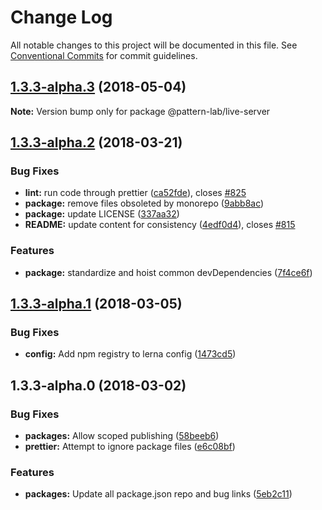 # Change Log

All notable changes to this project will be documented in this file.
See [Conventional Commits](https://conventionalcommits.org) for commit guidelines.

<a name="1.3.3-alpha.3"></a>
## [1.3.3-alpha.3](https://github.com/pattern-lab/patternlab-node/tree/master/packages/live-server/compare/@pattern-lab/live-server@1.3.3-alpha.2...@pattern-lab/live-server@1.3.3-alpha.3) (2018-05-04)




**Note:** Version bump only for package @pattern-lab/live-server

<a name="1.3.3-alpha.2"></a>

## [1.3.3-alpha.2](https://github.com/pattern-lab/patternlab-node/tree/master/packages/live-server/compare/@pattern-lab/live-server@1.3.3-alpha.1...@pattern-lab/live-server@1.3.3-alpha.2) (2018-03-21)

### Bug Fixes

* **lint:** run code through prettier ([ca52fde](https://github.com/pattern-lab/patternlab-node/tree/master/packages/live-server/commit/ca52fde)), closes [#825](https://github.com/pattern-lab/patternlab-node/tree/master/packages/live-server/issues/825)
* **package:** remove files obsoleted by monorepo ([9abb8ac](https://github.com/pattern-lab/patternlab-node/tree/master/packages/live-server/commit/9abb8ac))
* **package:** update LICENSE ([337aa32](https://github.com/pattern-lab/patternlab-node/tree/master/packages/live-server/commit/337aa32))
* **README:** update content for consistency ([4edf0d4](https://github.com/pattern-lab/patternlab-node/tree/master/packages/live-server/commit/4edf0d4)), closes [#815](https://github.com/pattern-lab/patternlab-node/tree/master/packages/live-server/issues/815)

### Features

* **package:** standardize and hoist common devDependencies ([7f4ce6f](https://github.com/pattern-lab/patternlab-node/tree/master/packages/live-server/commit/7f4ce6f))

<a name="1.3.3-alpha.1"></a>

## [1.3.3-alpha.1](https://github.com/pattern-lab/patternlab-node/tree/master/packages/live-server/compare/@pattern-lab/live-server@1.3.3-alpha.0...@pattern-lab/live-server@1.3.3-alpha.1) (2018-03-05)

### Bug Fixes

* **config:** Add npm registry to lerna config ([1473cd5](https://github.com/pattern-lab/patternlab-node/tree/master/packages/live-server/commit/1473cd5))

<a name="1.3.3-alpha.0"></a>

## 1.3.3-alpha.0 (2018-03-02)

### Bug Fixes

* **packages:** Allow scoped publishing ([58beeb6](https://github.com/pattern-lab/patternlab-node/tree/master/packages/live-server/commit/58beeb6))
* **prettier:** Attempt to ignore package files ([e6c08bf](https://github.com/pattern-lab/patternlab-node/tree/master/packages/live-server/commit/e6c08bf))

### Features

* **packages:** Update all package.json repo and bug links ([5eb2c11](https://github.com/pattern-lab/patternlab-node/tree/master/packages/live-server/commit/5eb2c11))
